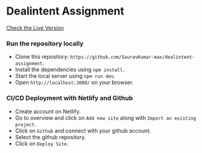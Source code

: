 # Dealintent Assignment

[Check the Live Version](https://dealintent.netlify.app/)

### Run the repository locally

- Clone this repository: `https://github.com/SauravKumar-max/dealintent-assignment`.
- Install the dependencies using `npm install`.
- Start the local server using `npm run dev`.
- Open `http://localhost:3000/` on your browser.

### CI/CD Deployment with Netlify and Github

 - Create account on Netlify.
 - Go to overview and click on `Add new site` along with `Import an existing project`.
 - Click on `Github` and connect with your github account.
 - Select the github repository.
 - Click on `Deploy Site`.
